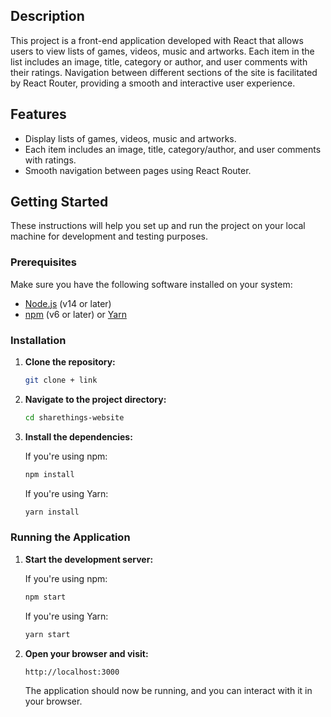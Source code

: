 ## Description

This project is a front-end application developed with React that allows users to view lists of games, videos, music and artworks. Each item in the list includes an image, title, category or author, and user comments with their ratings. Navigation between different sections of the site is facilitated by React Router, providing a smooth and interactive user experience.

## Features

- Display lists of games, videos, music and artworks.
- Each item includes an image, title, category/author, and user comments with ratings.
- Smooth navigation between pages using React Router.

## Getting Started

These instructions will help you set up and run the project on your local machine for development and testing purposes.

### Prerequisites

Make sure you have the following software installed on your system:

- [Node.js](https://nodejs.org/) (v14 or later)
- [npm](https://www.npmjs.com/) (v6 or later) or [Yarn](https://yarnpkg.com/)

### Installation

1. **Clone the repository:**

   ```bash
   git clone + link
   ```

2. **Navigate to the project directory:**

   ```bash
   cd sharethings-website
   ```

3. **Install the dependencies:**

   If you're using npm:

   ```bash
   npm install
   ```

   If you're using Yarn:

   ```bash
   yarn install
   ```

### Running the Application

1. **Start the development server:**

   If you're using npm:

   ```bash
   npm start
   ```

   If you're using Yarn:

   ```bash
   yarn start
   ```

2. **Open your browser and visit:**

   ```
   http://localhost:3000
   ```

   The application should now be running, and you can interact with it in your browser.
